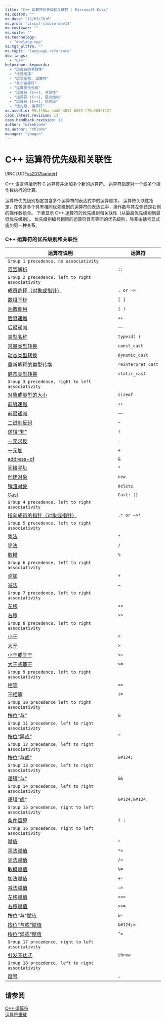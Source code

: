 ```yaml
---
title: "C++ 运算符优先级和关联性 | Microsoft Docs"
ms.custom: ""
ms.date: "12/03/2016"
ms.prod: "visual-studio-dev14"
ms.reviewer: ""
ms.suite: ""
ms.technology: 
  - "devlang-cpp"
ms.tgt_pltfrm: ""
ms.topic: "language-reference"
dev_langs: 
  - "C++"
helpviewer_keywords: 
  - "运算符的关联性"
  - "计算顺序"
  - "层次结构, 运算符"
  - "多个运算符"
  - "运算符优先级"
  - "运算符 (C++), 关联性"
  - "运算符 (C++), 层次结构"
  - "运算符 [C++], 优先级"
  - "优先级, 运算符"
ms.assetid: 95c1f0ba-dad8-4034-b039-f79a904f112f
caps.latest.revision: 13
caps.handback.revision: 13
author: "mikeblome"
ms.author: "mblome"
manager: "ghogen"
---
```

# C++ 运算符优先级和关联性
[!INCLUDE[vs2017banner](../assembler/inline/includes/vs2017banner.md)]

C\+\+ 语言包括所有 C 运算符并添加多个新的运算符。  运算符指定对一个或多个操作数执行的计算。  
  
 运算符优先级别指定包含多个运算符的表达式中的运算顺序。  运算符关联性指定，在包含多个具有相同优先级别的运算符的表达式中，操作数与其左侧还是右侧的操作数组合。  下表显示 C\+\+ 运算符的优先级别和关联性（从最高优先级别到最低优先级别）。  优先级别编号相同的运算符具有等同的优先级别，除非由括号显式施加另一种关系。  
  
### C\+\+ 运算符的优先级别和关联性  
  
|运算符说明|运算符|  
|-----------|---------|  
|`Group 1 precedence, no associativity`|  
|[范围解析](../cpp/scope-resolution-operator.md)|`::`|  
|`Group 2 precedence, left to right associativity`|  
|[成员选择（对象或指针）](../cpp/member-access-operators-dot-and.md)|`. or –>`|  
|[数组下标](../cpp/subscript-operator.md)|`[ ]`|  
|[函数调用](../cpp/function-call-operator-parens.md)|`( )`|  
|[后缀递增](../cpp/postfix-increment-and-decrement-operators-increment-and-decrement.md)|`++`|  
|[后缀递减](../cpp/postfix-increment-and-decrement-operators-increment-and-decrement.md)|`––`|  
|[类型名称](../cpp/typeid-operator.md)|`typeid( )`|  
|[常量类型转换](../cpp/const-cast-operator.md)|`const_cast`|  
|[动态类型转换](../cpp/dynamic-cast-operator.md)|`dynamic_cast`|  
|[重新解释的类型转换](../cpp/reinterpret-cast-operator.md)|`reinterpret_cast`|  
|[静态类型转换](../cpp/static-cast-operator.md)|`static_cast`|  
|`Group 3 precedence, right to left associativity`|  
|[对象或类型的大小](../cpp/sizeof-operator.md)|`sizeof`|  
|[前缀递增](../cpp/prefix-increment-and-decrement-operators-increment-and-decrement.md)|`++`|  
|[前缀递减](../cpp/prefix-increment-and-decrement-operators-increment-and-decrement.md)|`––`|  
|[二进制反码](../cpp/one-s-complement-operator-tilde.md)|`~`|  
|[逻辑“非”](../cpp/logical-negation-operator-exclpt.md)|`!`|  
|[一元求反](../misc/unary-negation-operator.md)|`-`|  
|[一元加](../cpp/unary-plus-and-negation-operators-plus-and.md)|`+`|  
|[address\-of](../cpp/lvalue-reference-declarator-amp.md)|`&`|  
|[间接寻址](../cpp/indirection-operator-star.md)|`*`|  
|[创建对象](../cpp/new-operator-cpp.md)|`new`|  
|[销毁对象](../cpp/delete-operator-cpp.md)|`delete`|  
|[Cast](../cpp/cast-operator-parens.md)|`Cast: ()`|  
|`Group 4 precedence, left to right associativity`|  
|[指向成员的指针（对象或指针）](../cpp/pointer-to-member-operators-dot-star-and-star.md)|`.* or –>*`|  
|`Group 5 precedence, left to right associativity`|  
|[乘法](../cpp/multiplicative-operators-and-the-modulus-operator.md)|`*`|  
|[除法](../cpp/multiplicative-operators-and-the-modulus-operator.md)|`/`|  
|[取模](../cpp/multiplicative-operators-and-the-modulus-operator.md)|`%`|  
|`Group 6 precedence, left to right associativity`|  
|[添加](../cpp/additive-operators-plus-and.md)|`+`|  
|[减法](../cpp/additive-operators-plus-and.md)|`–`|  
|`Group 7 precedence, left to right associativity`|  
|[左移](../cpp/left-shift-and-right-shift-operators-input-and-output.md)|`<<`|  
|[右移](../cpp/left-shift-and-right-shift-operators-input-and-output.md)|`>>`|  
|`Group 8 precedence, left to right associativity`|  
|[小于](../cpp/relational-operators-equal-and-equal.md)|`<`|  
|[大于](../cpp/relational-operators-equal-and-equal.md)|`>`|  
|[小于或等于](../cpp/relational-operators-equal-and-equal.md)|`<=`|  
|[大于或等于](../cpp/relational-operators-equal-and-equal.md)|`>=`|  
|`Group 9 precedence, left to right associativity`|  
|[相等](../cpp/equality-operators-equal-equal-and-exclpt-equal.md)|`==`|  
|[不相等](../cpp/equality-operators-equal-equal-and-exclpt-equal.md)|`!=`|  
|`Group 10 precedence left to right associativity`|  
|[按位“与”](../cpp/bitwise-and-operator-amp.md)|`&`|  
|`Group 11 precedence, left to right associativity`|  
|[按位“异或”](../cpp/bitwise-exclusive-or-operator-hat.md)|`^`|  
|`Group 12 precedence, left to right associativity`|  
|[按位“与或”](../cpp/bitwise-inclusive-or-operator-pipe.md)|`&#124;`|  
|`Group 13 precedence, left to right associativity`|  
|[逻辑“与”](../cpp/logical-and-operator-amp-amp.md)|`&&`|  
|`Group 14 precedence, left to right associativity`|  
|[逻辑“或”](../cpp/logical-or-operator-pipe-pipe.md)|`&#124;&#124;`|  
|`Group 15 precedence, right to left associativity`|  
|[条件运算](../cpp/conditional-operator-q.md)|`? :`|  
|`Group 16 precedence, right to left associativity`|  
|[赋值](../cpp/assignment-operators.md)|`=`|  
|[乘法赋值](../cpp/assignment-operators.md)|`*=`|  
|[除法赋值](../cpp/assignment-operators.md)|`/=`|  
|[取模赋值](../cpp/assignment-operators.md)|`%=`|  
|[加法赋值](../cpp/assignment-operators.md)|`+=`|  
|[减法赋值](../cpp/assignment-operators.md)|`–=`|  
|[左移赋值](../cpp/assignment-operators.md)|`<<=`|  
|[右移赋值](../cpp/assignment-operators.md)|`>>=`|  
|[按位“与”赋值](../cpp/assignment-operators.md)|`&=`|  
|[按位“与或”赋值](../cpp/assignment-operators.md)|`&#124;=`|  
|[按位“异或”赋值](../cpp/assignment-operators.md)|`^=`|  
|`Group 17 precedence, right to left associativity`|  
|[引发表达式](../cpp/try-throw-and-catch-statements-cpp.md)|`throw`|  
|`Group 18 precedence, left to right associativity`|  
|[逗号](../cpp/comma-operator.md)|`,`|  
  
## 请参阅  
 [C\+\+ 运算符](../misc/cpp-operators.md)   
 [运算符重载](../cpp/operator-overloading.md)